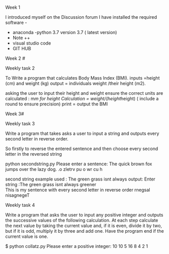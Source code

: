 Week 1 

I introduced myself on the Discussion forum 
I have installed the required software - 
- anaconda
-python 3.7 version 3.7 ( latest version)
- Note ++
- visual studio code
 - GIT HUB

Week 2 #

Weekly task 2

To Write a program that calculates Body Mass Index (BMI).
inputs =height (cm) and weight (kg) 
output = individuals weight /their height (m2). 

asking the user to input their height and weight
ensure the correct units are calculated : m*m for height
Calculation  = weight/(height*height) ( include a round to ensure precision)
print = output the BMI


Week 3# 

Weekly task 3

Write a program that takes asks a user to input a string and outputs every second letter in reverse order.

So firstly to reverse the entered sentence and then choose every second letter in the reversed string

python secondstring.py
Please enter a sentence: The quick brown fox jumps over the lazy dog.
.o zletrv pu o wr cu h

second string example used : The green grass isnt always 
output: Enter string :The green grass isnt always greener  
This is my sentence with every second letter in reverse order rnegsal nisagnegeT

Weekly task 4

Write a program that asks the user to input any positive integer and outputs the successive values of the following calculation. At each step calculate the next value by taking the current value and, if it is even, divide it by two, but if it is odd, multiply it by three and add one. Have the program end if the current value is one.

$ python collatz.py
Please enter a positive integer: 10
10 5 16 8 4 2 1
